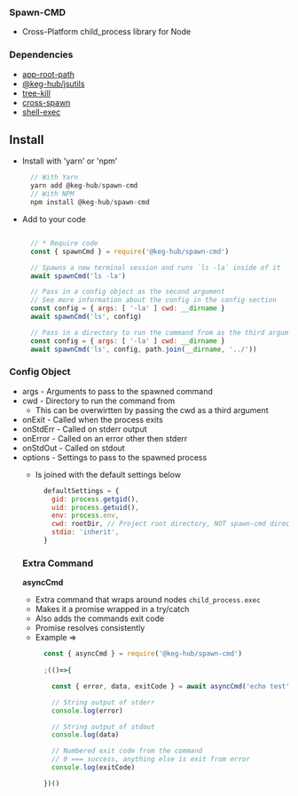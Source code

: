 ### Spawn-CMD
  * Cross-Platform child_process library for Node

### Dependencies
* [app-root-path](https://github.com/inxilpro/node-app-root-path)
* [@keg-hub/jsutils](https://github.com/KegHub/@keg-hub/jsutils)
* [tree-kill](https://github.com/pkrumins/node-tree-kill)
* [cross-spawn](https://github.com/moxystudio/node-cross-spawn)
* [shell-exec](https://github.com/tiaanduplessis/shell-exec)

## Install

  * Install with 'yarn' or 'npm'
    ```js
      // With Yarn
      yarn add @keg-hub/spawn-cmd
      // With NPM
      npm install @keg-hub/spawn-cmd
    ```
  * Add to your code
    ```js

      // * Require code
      const { spawnCmd } = require('@keg-hub/spawn-cmd')

      // Spawns a new terminal session and runs `ls -la` inside of it
      await spawnCmd('ls -la')

      // Pass in a config object as the second argument
      // See more information about the config in the config section
      const config = { args: [ '-la' ] cwd: __dirname }
      await spawnCmd('ls', config)

      // Pass in a directory to run the command from as the third argument
      const config = { args: [ '-la' ] cwd: __dirname }
      await spawnCmd('ls', config, path.join(__dirname, '../'))

    ```

### Config Object
  * args <Array> - Arguments to pass to the spawned command
  * cwd - Directory to run the command from
    * This can be overwirtten by passing the cwd as a third argument
  * onExit <Function> - Called when the process exits
  * onStdErr <Function> - Called on stderr output
  * onError <Function> - Called on an error other then stderr
  * onStdOut <Function> - Called on stdout
  * options <Object> - Settings to pass to the spawned process
    * Is joined with the default settings below
      ```js
        defaultSettings = {
          gid: process.getgid(),
          uid: process.getuid(),
          env: process.env,
          cwd: rootDir, // Project root directory, NOT spawn-cmd directory
          stdio: 'inherit',
        }
      ```

### Extra Command
 **asyncCmd**
  * Extra command that wraps around nodes `child_process.exec`
  * Makes it a promise wrapped in a try/catch
  * Also adds the commands exit code
  * Promise resolves consistently
  * Example => 
      ```js
        const { asyncCmd } = require('@keg-hub/spawn-cmd')
        
        ;(()=>{

          const { error, data, exitCode } = await asyncCmd('echo test')

          // String output of stderr
          console.log(error)

          // String output of stdout
          console.log(data)

          // Numbered exit code from the command
          // 0 === success, anything else is exit from error
          console.log(exitCode)

        })()
        

      ```